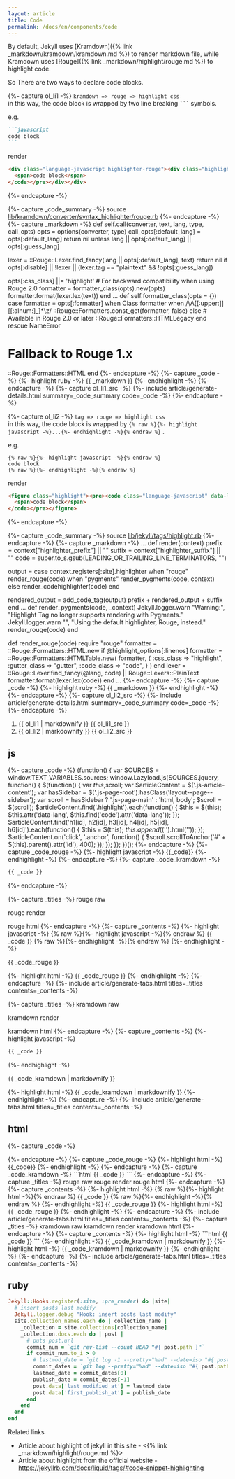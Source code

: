 ```yaml
---
layout: article
title: Code
permalink: /docs/en/components/code
---
```


By default, Jekyll uses [Kramdown]({% link _markdown/kramdown/kramdown.md %}) to render markdown file, while Kramdown uses [Rouge]({% link _markdown/highlight/rouge.md %}) to highlight code.

So There are two ways to declare code blocks.

<!---

ol li 

->
<!-- ========================================================= -->
{%- capture ol_li1 -%}
`kramdown => rouge => highlight css`\
in this way, the code block is wrapped by two line breaking ```` ``` ```` symbols.
  
e.g.

``````markdown
```javascript
code block
```
``````

render 

```html
<div class="language-javascript highlighter-rouge"><div class="highlight"><pre class="highlight"><code>
  <span>code block</span>
</code></pre></div></div>
```
{%- endcapture -%}
<!-- ========================================================= -->
{%- capture _code_summary -%}
source <a href='https://github.com/gettalong/kramdown/blob/master/lib/kramdown/converter/syntax_highlighter/rouge.rb'>lib/kramdown/converter/syntax_highlighter/rouge.rb</a>
{%- endcapture -%}
{%- capture _markdown -%}
def self.call(converter, text, lang, type, call_opts)
  opts = options(converter, type)
  call_opts[:default_lang] = opts[:default_lang]
  return nil unless lang || opts[:default_lang] || opts[:guess_lang]

  lexer = ::Rouge::Lexer.find_fancy(lang || opts[:default_lang], text)
  return nil if opts[:disable] || !lexer || (lexer.tag == "plaintext" && !opts[:guess_lang])

  opts[:css_class] ||= 'highlight' # For backward compatibility when using Rouge 2.0
  formatter = formatter_class(opts).new(opts)
  formatter.format(lexer.lex(text))
end
...
def self.formatter_class(opts = {})
  case formatter = opts[:formatter]
  when Class
    formatter
  when /\A[[:upper:]][[:alnum:]_]*\z/
    ::Rouge::Formatters.const_get(formatter, false)
  else
    # Available in Rouge 2.0 or later
    ::Rouge::Formatters::HTMLLegacy
  end
rescue NameError
  # Fallback to Rouge 1.x
  ::Rouge::Formatters::HTML
end
{%- endcapture -%}
{%- capture _code -%}
{%- highlight ruby -%}
{{ _markdown }}
{%- endhighlight -%}
{%- endcapture -%}
{%- capture ol_li1_src -%}
  {%- include article/generate-details.html summary=_code_summary code=_code -%}
{%- endcapture -%}
<!-- ========================================================= -->
<!-- ========================================================= -->
{%- capture ol_li2 -%}
`tag => rouge => highlight css`\
in this way, the code block is wrapped by `{% raw %}{%- highlight javascript -%}...{%- endhighlight -%}{% endraw %}` .

e.g.

```liquid
{% raw %}{%- highlight javascript -%}{% endraw %}
code block
{% raw %}{%- endhighlight -%}{% endraw %}
``` 

render

```html
<figure class="highlight"><pre><code class="language-javascript" data-lang="javascript">
  <span>code block</span>
</code></pre></figure>
```
{%- endcapture -%}
<!-- ========================================================= -->
{%- capture _code_summary -%}
source <a href='https://github.com/jekyll/jekyll/blob/master/lib/jekyll/tags/highlight.rb'>lib/jekyll/tags/highlight.rb</a>
{%- endcapture -%}
{%- capture _markdown -%}
...
def render(context)
  prefix = context["highlighter_prefix"] || ""
  suffix = context["highlighter_suffix"] || ""
  code = super.to_s.gsub(LEADING_OR_TRAILING_LINE_TERMINATORS, "")

  output =
    case context.registers[:site].highlighter
    when "rouge"
      render_rouge(code)
    when "pygments"
      render_pygments(code, context)
    else
      render_codehighlighter(code)
    end

  rendered_output = add_code_tag(output)
  prefix + rendered_output + suffix
end
...
def render_pygments(code, _context)
  Jekyll.logger.warn "Warning:", "Highlight Tag no longer supports rendering with Pygments."
  Jekyll.logger.warn "", "Using the default highlighter, Rouge, instead."
  render_rouge(code)
end

def render_rouge(code)
  require "rouge"
  formatter = ::Rouge::Formatters::HTML.new
  if @highlight_options[:linenos]
    formatter = ::Rouge::Formatters::HTMLTable.new(
      formatter,
      {
        :css_class    => "highlight",
        :gutter_class => "gutter",
        :code_class   => "code",
      }
    )
  end
  lexer = ::Rouge::Lexer.find_fancy(@lang, code) || Rouge::Lexers::PlainText
  formatter.format(lexer.lex(code))
end
...
{%- endcapture -%}
{%- capture _code -%}
{%- highlight ruby -%}
{{ _markdown }}
{%- endhighlight -%}
{%- endcapture -%}
{%- capture ol_li2_src -%}
  {%- include article/generate-details.html summary=_code_summary code=_code -%}
{%- endcapture -%}
<!-- ========================================================= -->


<ol>
  <li>
  {{ ol_li1 | markdownify }}
  {{ ol_li1_src }}
  </li>
  <li>
  {{ ol_li2 | markdownify }}
  {{ ol_li2_src }}
  </li>
</ol>



## js

<!-- ====================================================================================== -->
{%- capture _code -%}
(function() {
  var SOURCES = window.TEXT_VARIABLES.sources;
  window.Lazyload.js(SOURCES.jquery, function() {
    $(function() {
      var $this ,$scroll;
      var $articleContent = $('.js-article-content');
      var hasSidebar = $('.js-page-root').hasClass('layout--page--sidebar');
      var scroll = hasSidebar ? '.js-page-main' : 'html, body';
      $scroll = $(scroll);
      $articleContent.find('.highlight').each(function() {
        $this = $(this);
        $this.attr('data-lang', $this.find('code').attr('data-lang'));
      });
      $articleContent.find('h1[id], h2[id], h3[id], h4[id], h5[id], h6[id]').each(function() {
        $this = $(this);
        $this.append($('<a class="anchor d-print-none" aria-hidden="true"></a>').html('<i class="fas fa-anchor"></i>'));
      });
      $articleContent.on('click', '.anchor', function() {
        $scroll.scrollToAnchor('#' + $(this).parent().attr('id'), 400);
      });
    });
  });
})();
{%- endcapture -%}
{%- capture _code_rouge -%}
  {%- highlight javascript -%}
  {{_code}}
  {%- endhighlight -%}
{%- endcapture -%}
{%- capture _code_kramdown -%}
```javascript
{{ _code }}
```
{%- endcapture -%}
<!-- ====================================================================================== -->
{%- capture _titles -%}
rouge raw
<!-- split title -->
rouge render
<!-- split title -->
rouge html
{%- endcapture -%}
{%- capture _contents -%}
{%- highlight javascript -%}
{% raw %}{%- highlight javascript -%}{% endraw %}
{{ _code }}
{% raw %}{%- endhighlight -%}{% endraw %}
{%- endhighlight -%}
<!-- split content -->
{{ _code_rouge }}
<!-- split content -->
{%- highlight html -%}
{{ _code_rouge }}
{%- endhighlight -%}
{%- endcapture -%}
{%- include article/generate-tabs.html titles=_titles contents=_contents -%}
<!-- ====================================================================================== -->
{%- capture _titles -%}
kramdown raw
<!-- split title -->
kramdown render
<!-- split title -->
kramdown html
{%- endcapture -%}
{%- capture _contents -%}
{%- highlight javascript -%}
```javascript
{{ _code }}
```
{%- endhighlight -%}
<!-- split content -->
{{ _code_kramdown | markdownify }}
<!-- split content -->
{%- highlight html -%}
{{ _code_kramdown | markdownify }}
{%- endhighlight -%}
{%- endcapture -%}
{%- include article/generate-tabs.html titles=_titles contents=_contents -%}
<!-- ====================================================================================== -->

## html

<!-- ====================================================================================== -->
{%- capture _code -%}
<div class="layout--page layout--page--sidebar clearfix js-page-root">
  <div class="page__mask d-print-none js-page-mask js-sidebar-hide"></div>
  <div class="page__viewport">
    <div class="page__actions d-print-none">
      <div class="button button--circle button--lg box-shadow-2 sidebar-button js-sidebar-show js-sidebar-show-1 js-sidebar-show-2 js-sidebar-show-3">
        <i class="fas fa-bars icon--show"></i>
      </div>
    </div>
  </div>
</div>
{%- endcapture -%}
{%- capture _code_rouge -%}
  {%- highlight html -%}
  {{_code}}
  {%- endhighlight -%}
{%- endcapture -%}
{%- capture _code_kramdown -%}
```html
{{ _code }}
```
{%- endcapture -%}
<!-- ====================================================================================== -->
{%- capture _titles -%}
rouge raw
<!-- split title -->
rouge render
<!-- split title -->
rouge html
{%- endcapture -%}
{%- capture _contents -%}
{%- highlight html -%}
{% raw %}{%- highlight html -%}{% endraw %}
{{ _code }}
{% raw %}{%- endhighlight -%}{% endraw %}
{%- endhighlight -%}
<!-- split content -->
{{ _code_rouge }}
<!-- split content -->
{%- highlight html -%}
{{ _code_rouge }}
{%- endhighlight -%}
{%- endcapture -%}
{%- include article/generate-tabs.html titles=_titles contents=_contents -%}
<!-- ====================================================================================== -->
{%- capture _titles -%}
kramdown raw
<!-- split title -->
kramdown render
<!-- split title -->
kramdown html
{%- endcapture -%}
{%- capture _contents -%}
{%- highlight html -%}
```html
{{ _code }}
```
{%- endhighlight -%}
<!-- split content -->
{{ _code_kramdown | markdownify }}
<!-- split content -->
{%- highlight html -%}
{{ _code_kramdown | markdownify }}
{%- endhighlight -%}
{%- endcapture -%}
{%- include article/generate-tabs.html titles=_titles contents=_contents -%}
<!-- ====================================================================================== -->

## ruby

```ruby
Jekyll::Hooks.register(:site, :pre_render) do |site|
  # insert posts last modify 
  Jekyll.logger.debug "Hook: insert posts last modify"
  site.collection_names.each do | collection_name |
    _collection = site.collections[collection_name]
    _collection.docs.each do | post |
      # puts post.url
      commit_num = `git rev-list --count HEAD "#{ post.path }"`
      if commit_num.to_i > 0
        # lastmod_date = `git log -1 --pretty="%ad" --date=iso "#{ post.path }"`
        commit_dates = `git log --pretty="%ad" --date=iso "#{ post.path }"`.lines()
        lastmod_date = commit_dates[0]
        publish_date = commit_dates[-1]
        post.data['last_modified_at'] = lastmod_date
        post.data['first_publish_at'] = publish_date
      end
    end
  end
end
```

Related links 
+ Article about highlight of jekyll in this site - <{%  link _markdown/highlight/rouge.md %}>
+ Article about highlight from the official website - <https://jekyllrb.com/docs/liquid/tags/#code-snippet-highlighting>